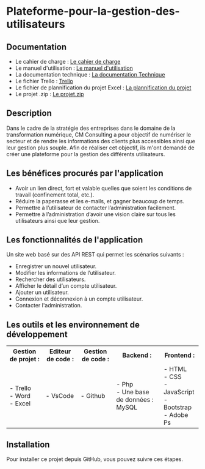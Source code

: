 # Plateforme-pour-la-gestion-des-utilisateurs
## Documentation
- Le cahier de charge : [Le cahier de charge]()
- Le manuel d'utilisation : [Le manuel d'utilisation]()
- La documentation technique : [La documentation Technique]()
- Le fichier Trello : [Trello]()
- Le fichier de plannification du projet Excel : [La plannification du projet]()
- Le projet .zip : [Le projet.zip]()

## Description 
Dans le cadre de la stratégie des entreprises dans le domaine de la transformation numérique, CM Consulting a pour objectif de numériser le secteur et de rendre les informations des clients plus accessibles ainsi que leur gestion plus souple. Afin de réaliser cet objectif, ils m'ont demandé de créer une plateforme pour la gestion des différents utilisateurs.

## Les bénéfices procurés par l'application
* Avoir un lien direct, fort et valable quelles que soient les conditions de travail (confinement total, etc.).
* Réduire la paperasse et les e-mails, et gagner beaucoup de temps.
* Permettre à l’utilisateur de contacter l’administration facilement.
* Permettre à l’administration d’avoir une vision claire sur tous les utilisateurs ainsi que leur gestion.

## Les fonctionnalités de l'application 
Un site web basé sur des API REST qui permet les scénarios suivants :
*	Enregistrer un nouvel utilisateur.
*	Modifier les informations de l’utilisateur.
*	Rechercher des utilisateurs.
*	Afficher le détail d’un compte utilisateur.
*	Ajouter un utilisateur.
*	Connexion et déconnexion à un compte utilisateur.
*	Contacter l'administration.

## Les outils et les environnement de développement
<table align="center">
  <tr>
  	<th>
		Gestion de projet :
	</th>
 	<th>
		Editeur de code :
	</th>
	<th>
		Gestion de code :
	</th>
	<th>
		Backend :
	</th> 
	<th>
		Frontend :
	</th>
  </tr>
  <tr>
  	<td>
		- Trello <br>
		- Word <br>
     		- Excel
	</td>
 	<td>
		- VsCode
	</td>
 	<td>
		- Github 
	</td>
 	<td>
		- Php <br>
    		- Une base de données : MySQL
	</td>
	<td>
 		- HTML <br>
    		- CSS  <br>
       		- JavaScript <br>
	  	- Bootstrap <br>
     		- Adobe Ps
	</td>
  </tr>
</table>
   
## Installation 
Pour installer ce projet depuis GitHub, vous pouvez suivre ces étapes. 
